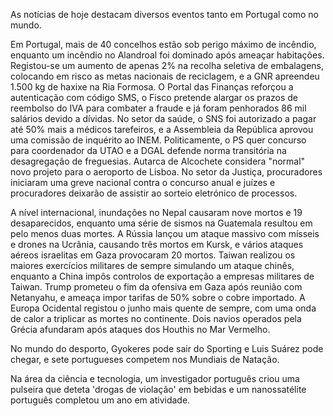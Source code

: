 As notícias de hoje destacam diversos eventos tanto em Portugal como no mundo.

Em Portugal, mais de 40 concelhos estão sob perigo máximo de incêndio, enquanto um incêndio no Alandroal foi dominado após ameaçar habitações. Registou-se um aumento de apenas 2% na recolha seletiva de embalagens, colocando em risco as metas nacionais de reciclagem, e a GNR apreendeu 1.500 kg de haxixe na Ria Formosa. O Portal das Finanças reforçou a autenticação com código SMS, o Fisco pretende alargar os prazos de reembolso do IVA para combater a fraude e já foram penhorados 86 mil salários devido a dívidas. No setor da saúde, o SNS foi autorizado a pagar até 50% mais a médicos tarefeiros, e a Assembleia da República aprovou uma comissão de inquérito ao INEM. Politicamente, o PS quer concurso para coordenador da UTAO e a DGAL defende norma transitória na desagregação de freguesias. Autarca de Alcochete considera "normal" novo projeto para o aeroporto de Lisboa. No setor da Justiça, procuradores iniciaram uma greve nacional contra o concurso anual e juízes e procuradores deixarão de assistir ao sorteio eletrónico de processos.

A nível internacional, inundações no Nepal causaram nove mortos e 19 desaparecidos, enquanto uma série de sismos na Guatemala resultou em pelo menos duas mortes. A Rússia lançou um ataque massivo com mísseis e drones na Ucrânia, causando três mortos em Kursk, e vários ataques aéreos israelitas em Gaza provocaram 20 mortos. Taiwan realizou os maiores exercícios militares de sempre simulando um ataque chinês, enquanto a China impôs controlos de exportação a empresas militares de Taiwan. Trump prometeu o fim da ofensiva em Gaza após reunião com Netanyahu, e ameaça impor tarifas de 50% sobre o cobre importado. A Europa Ocidental registou o junho mais quente de sempre, com uma onda de calor a triplicar as mortes no continente. Dois navios operados pela Grécia afundaram após ataques dos Houthis no Mar Vermelho.

No mundo do desporto, Gyokeres pode sair do Sporting e Luis Suárez pode chegar, e sete portugueses competem nos Mundiais de Natação.

Na área da ciência e tecnologia, um investigador português criou uma pulseira que deteta 'drogas de violação' em bebidas e um nanossatélite português completou um ano em atividade.
